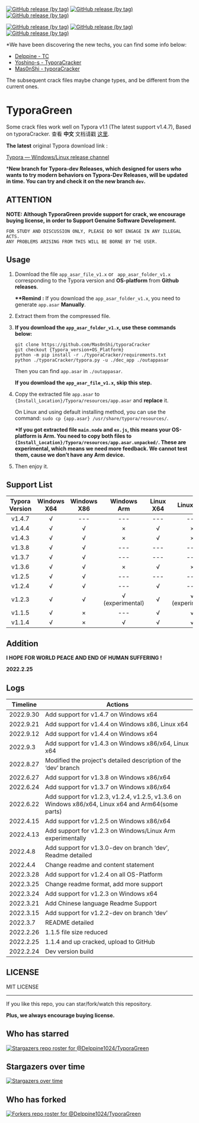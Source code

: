 [![GitHub release (by tag)](https://img.shields.io/github/downloads/Delppine1024/TyporaGreen/v1.4.7/total?label=Download%40v1.4.7&style=flat)](https://github.com/Delppine1024/TyporaGreen/releases/tag/v1.4.7)
[![GitHub release (by tag)](https://img.shields.io/github/downloads/Delppine1024/TyporaGreen/v1.4.4/total?label=Download%40v1.4.4&style=flat)](https://github.com/Delppine1024/TyporaGreen/releases/tag/v1.4.4)
[![GitHub release (by tag)](https://img.shields.io/github/downloads/Delppine1024/TyporaGreen/v1.3.8/total?label=Download%40v1.3.8&style=flat)](https://github.com/Delppine1024/TyporaGreen/releases/tag/v1.3.8)

[![GitHub release (by tag)](https://img.shields.io/github/downloads/Delppine1024/TyporaGreen/v1.4.1-dev/total?label=Download%40v1.4.1-dev&style=flat)](https://github.com/Delppine1024/TyporaGreen/releases/tag/v1.4.1-dev)
[![GitHub release (by tag)](https://img.shields.io/github/downloads/Delppine1024/TyporaGreen/v1.4.0-dev/total?label=Download%40v1.4.0-dev&style=flat)](https://github.com/Delppine1024/TyporaGreen/releases/tag/v1.4.0-dev)
[![GitHub release (by tag)](https://img.shields.io/github/downloads/Delppine1024/TyporaGreen/v1.3.0-dev/total?label=Download%40v1.3.0-dev&style=flat)](https://github.com/Delppine1024/TyporaGreen/releases/tag/v1.3.0-dev)



*We have been discovering the new techs, you can find some info below:

- [Delppine - TC](https://github.com/Delppine1024/TC)
- [Yoshino-s - TyporaCracker](https://github.com/Yoshino-s/typoraCracker)
- [Mas0nShi - typoraCracker](https://github.com/Mas0nShi/typoraCracker)

The subsequent crack files maybe change types, and be different from the current ones.



# TyporaGreen

Some crack files work well on Typora v1.1 (The latest support v1.4.7), Based on typoraCracker. 查看 **中文** 文档请戳 [这里](./README-CN.md).



**The latest** original Typora download link : 

[Typora — Windows/Linux release channel](https://typora.io/releases/all)



***New branch for Typora-dev Releases, which designed for users who wants to try modern behaviors on Typora-Dev Releases, will be updated in time. You can try and check it on the new branch `dev`.**



## ATTENTION

**NOTE: Although TyporaGreen provide support for crack, we encourage buying license, in order to Support Genuine Software Development.**



```
FOR STUDY AND DISCUSSION ONLY, PLEASE DO NOT ENGAGE IN ANY ILLEGAL ACTS.
ANY PROBLEMS ARISING FROM THIS WILL BE BORNE BY THE USER.
```



## Usage

1. Download the file `app_asar_file_v1.x` or ` app_asar_folder_v1.x` corresponding to the Typora version and **OS-platform** from **Github releases**. 

   **\*\*Remind :** If you download the `app_asar_folder_v1.x`, you need to generate `app.asar` **Manually**. 

   

2. Extract them from the compressed file.

3. **If you download the `app_asar_folder_v1.x`, use these commands below:**

   ```
   git clone https://github.com/Mas0nShi/typoraCracker
   git checkout {Typora_version+OS_Platform}
   python -m pip install -r ./typoraCracker/requirements.txt
   python ./typoraCracker/typora.py -u ./dec_app ./outappasar
   ```

   Then you can find `app.asar` in `./outappasar`.

   **If you download the `app_asar_file_v1.x`, skip this step.**

   

4. Copy the extracted file `app.asar` to `{Install_Location}/Typora/resources/app.asar` and **replace** it. 

   On Linux and using default installing method, you can use the command: `sudo cp {app.asar} /usr/share/typora/resources/`.

   

   **\*If you got extracted file `main.node` and `ex.js`, this means your OS-platform is Arm. You need to copy both files to `{Install_Location}/Typora/resources/app.asar.unpacked/`. These are experimental, which means we need more feedback.  We cannot test them, cause we don’t have any Arm device.**

   

5. Then enjoy it.



## Support List

| Typora Version | Windows X64 | Windows X86 |   Windows Arm    | Linux X64 |    Linux Arm     | MacOS |
| :------------: | :---------: | :---------: | :--------------: | :-------: | :--------------: | :---: |
|     v1.4.7     |      √      |     ---     |       ---        |    ---    |       ---        |  ---  |
|     v1.4.4     |      √      |      √      |        ×         |     √     |        ×         |   ×   |
|     v1.4.3     |      √      |      √      |        ×         |     √     |        ×         |   ×   |
|     v1.3.8     |      √      |      √      |       ---        |    ---    |       ---        |  ---  |
|     v1.3.7     |      √      |      √      |       ---        |    ---    |       ---        |   ×   |
|     v1.3.6     |      √      |      √      |        ×         |     √     |        ×         |   ×   |
|     v1.2.5     |      √      |      √      |       ---        |    ---    |       ---        |  ---  |
|     v1.2.4     |      √      |      √      |       ---        |     √     |       ---        |   ×   |
|     v1.2.3     |      √      |      √      | √ (experimental) |     √     | √ (experimental) |   ×   |
|     v1.1.5     |      √      |      ×      |       ---        |     √     |        √         |   ×   |
|     v1.1.4     |      √      |      ×      |        √         |     √     |        √         |   ×   |



## Addition

**I HOPE FOR WORLD PEACE AND END OF HUMAN SUFFERING !** 

**2022.2.25**



## Logs

| Timeline  | Actions                                                      |
| --------- | ------------------------------------------------------------ |
| 2022.9.30 | Add support for v1.4.7 on Windows x64                        |
| 2022.9.21 | Add support for v1.4.4 on Windows x86, Linux x64             |
| 2022.9.12 | Add support for v1.4.4 on Windows x64                        |
| 2022.9.3  | Add support for v1.4.3 on Windows x86/x64, Linux x64         |
| 2022.8.27 | Modified the project's detailed description of the ‘dev’ branch |
| 2022.6.27 | Add support for v1.3.8 on Windows x86/x64                    |
| 2022.6.24 | Add support for v1.3.7 on Windows x86/x64                    |
| 2022.6.22 | Add support for v1.2.3, v1.2.4, v1.2.5, v1.3.6 on Windows x86/x64, Linux x64 and Arm64(some parts) |
| 2022.4.15 | Add support for v1.2.5 on Windows x86/x64                    |
| 2022.4.13 | Add support for v1.2.3 on Windows/Linux Arm experimentally   |
| 2022.4.8  | Add support for v1.3.0-dev on branch ‘dev’, Readme detailed  |
| 2022.4.4  | Change readme and content statement                          |
| 2022.3.28 | Add support for v1.2.4 on all OS-Platform                    |
| 2022.3.25 | Change readme format, add more support                       |
| 2022.3.24 | Add support for v1.2.3 on Windows x64                        |
| 2022.3.21 | Add Chinese language Readme Support                          |
| 2022.3.15 | Add support for v1.2.2-dev on branch ‘dev’                   |
| 2022.3.7  | README detailed                                              |
| 2022.2.26 | 1.1.5 file size reduced                                      |
| 2022.2.25 | 1.1.4 and up cracked, upload to GitHub                       |
| 2022.2.24 | Dev version build                                            |



## LICENSE

MIT LICENSE





------

If you like this repo, you can star/fork/watch this repository. 

**Plus, we always encourage buying license.**



## Who has starred

[![Stargazers repo roster for @Delppine1024/TyporaGreen](https://reporoster.com/stars/dark/Delppine1024/TyporaGreen)](https://github.com/Delppine1024/TyporaGreen/stargazers)



## Stargazers over time

[![Stargazers over time](https://starchart.cc/Delppine1024/TyporaGreen.svg)](https://starchart.cc/Delppine1024/TyporaGreen)



## Who has forked

[![Forkers repo roster for @Delppine1024/TyporaGreen](https://reporoster.com/forks/dark/Delppine1024/TyporaGreen)](https://github.com/Delppine1024/TyporaGreen/network/members)
